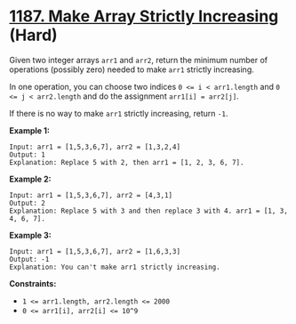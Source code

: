 # [1187. Make Array Strictly Increasing][link] (Hard)

[link]: https://leetcode.com/problems/make-array-strictly-increasing/

Given two integer arrays `arr1` and `arr2`, return the minimum number of operations (possibly zero)
needed to make `arr1` strictly increasing.

In one operation, you can choose two indices `0 <= i < arr1.length` and `0 <= j < arr2.length` and
do the assignment `arr1[i] = arr2[j]`.

If there is no way to make `arr1` strictly increasing, return `-1`.

**Example 1:**

```
Input: arr1 = [1,5,3,6,7], arr2 = [1,3,2,4]
Output: 1
Explanation: Replace 5 with 2, then arr1 = [1, 2, 3, 6, 7].
```

**Example 2:**

```
Input: arr1 = [1,5,3,6,7], arr2 = [4,3,1]
Output: 2
Explanation: Replace 5 with 3 and then replace 3 with 4. arr1 = [1, 3, 4, 6, 7].
```

**Example 3:**

```
Input: arr1 = [1,5,3,6,7], arr2 = [1,6,3,3]
Output: -1
Explanation: You can't make arr1 strictly increasing.
```

**Constraints:**

- `1 <= arr1.length, arr2.length <= 2000`
- `0 <= arr1[i], arr2[i] <= 10^9`
